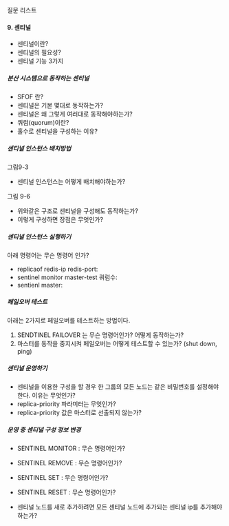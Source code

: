질문 리스트 

#### 9. 센티널

- 센티널이란? 
- 센티널의 필요성? 
- 센티널 기능 3가지

##### 분산 시스템으로 동작하는 센티널

- SFOF 란?
- 센티널은 기본 몇대로 동작하는가? 
- 센티널은 왜 그렇게 여러대로 동작해야하는가?
- 쿼럼(quorum)이란? 
- 홀수로 센티널을 구성하는 이유? 

##### 센티널 인스턴스 배치방법

그림9-3

- 센티널 인스턴스는 어떻게 배치해야하는가?

그림 9-6

- 위와같은 구조로 센티널을 구성해도 동작하는가? 
- 이렇게 구성하면 장점은 무엇인가?

##### 센티널 인스턴스 실행하기

아래 명령어는 무슨 명령어 인가? 
- replicaof redis-ip redis-port:
- sentinel monitor master-test <master-ip> <master-port> 쿼럼수:
- sentienl master:

##### 페일오버 테스트

아래는 2가지로 페일오버를 테스트하는 방법이다. 
1. SENDTINEL FAILOVER <master-name>는 무슨 명령어인가? 어떻게 동작하는가? 
2. 마스터를 동작을 중지시켜 페일오버는 어떻게 테스트할 수 있는가? (shut down, ping)

##### 센티널 운영하기

- 센티널을 이용한 구성을 할 경우 한 그룹의 모든 노드는 같은 비밀번호를 설정해야한다. 이유는 무엇인가?
- replica-priority 파라미터는 무엇인가?
- replica-priority 값은 마스터로 선출되지 않는가?

##### 운영 중 센티널 구성 정보 변경

- SENTINEL MONITOR <master name> <ip> <port> <quorum> : 무슨 명령어인가?
- SENTINEL REMOVE <master name> : 무슨 명령어인가?
- SENTINEL SET <name> : 무슨 명령어인가?
- SENTINEL RESET <master name> : 무슨 명령어인가?

- 센티널 노드를 새로 추가하려면 모든 센티널 노드에 추가되는 센티널 ip를 추가해야하는가? 